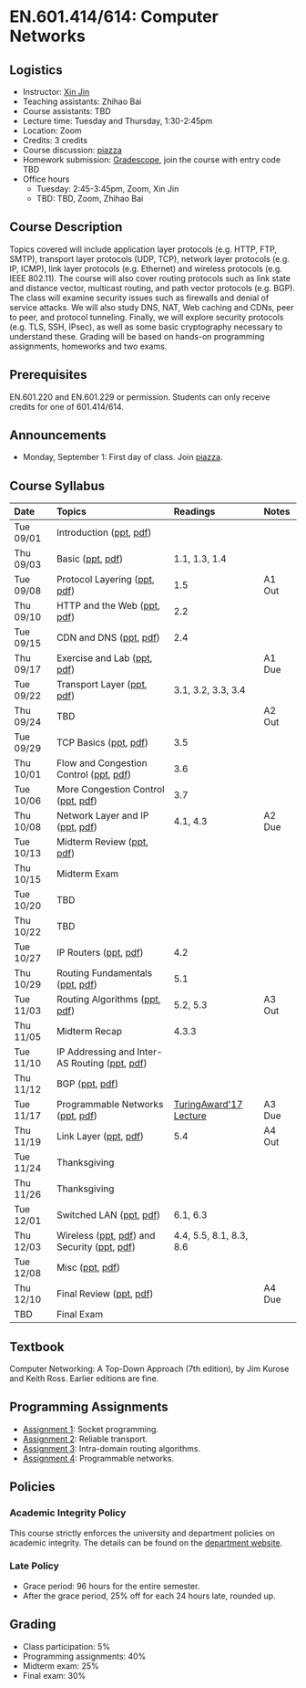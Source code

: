 # EN.601.414/614: Computer Networks

## Logistics

- Instructor: [Xin Jin](http://www.cs.jhu.edu/~xinjin/)
- Teaching assistants: Zhihao Bai
- Course assistants: TBD
- Lecture time: Tuesday and Thursday, 1:30-2:45pm
- Location: Zoom
- Credits: 3 credits
- Course discussion: [piazza](TBD)
- Homework submission: [Gradescope](https://www.gradescope.com/), join the course with entry code TBD
- Office hours
  - Tuesday: 2:45-3:45pm, Zoom, Xin Jin
  - TBD: TBD, Zoom, Zhihao Bai

## Course Description

Topics covered will include application layer protocols (e.g. HTTP, FTP, SMTP), transport layer protocols (UDP, TCP), network layer protocols (e.g. IP, ICMP), link layer protocols (e.g. Ethernet) and wireless protocols (e.g. IEEE 802.11). The course will also cover routing protocols such as link state and distance vector, multicast routing, and path vector protocols (e.g. BGP). The class will examine security issues such as firewalls and denial of service attacks. We will also study DNS, NAT, Web caching and CDNs, peer to peer, and protocol tunneling. Finally, we will explore security protocols (e.g. TLS, SSH, IPsec), as well as some basic cryptography necessary to understand these. Grading will be based on hands-on programming assignments, homeworks and two exams.

## Prerequisites

EN.601.220 and EN.601.229 or permission. Students can only receive credits for one of 601.414/614.

## Announcements

- Monday, September 1: First day of class. Join [piazza](TBD).

## Course Syllabus

| Date    | Topics  | Readings | Notes   |
| :------ | :------ | :------  | :------ |
| Tue 09/01 | Introduction ([ppt](slides/lec01_introduction.pptx), [pdf](slides/lec01_introduction.pdf)) | | |
| Thu 09/03 | Basic ([ppt](slides/lec02_basic.pptx), [pdf](slides/lec02_basic.pdf)) | 1.1, 1.3, 1.4 | |
| Tue 09/08 | Protocol Layering ([ppt](slides/lec03_layering.pptx), [pdf](slides/lec03_layering.pdf)) | 1.5 | A1 Out |
| Thu 09/10 | HTTP and the Web ([ppt](slides/lec04_web.pptx), [pdf](slides/lec04_web.pdf)) | 2.2 | |
| Tue 09/15 | CDN and DNS ([ppt](slides/lec05_cdn.pptx), [pdf](slides/lec05_cdn.pdf)) | 2.4 | |
| Thu 09/17 | Exercise and Lab ([ppt](slides/lab01.pptx), [pdf](slides/lab01.pdf)) | | A1 Due |
| Tue 09/22 | Transport Layer ([ppt](slides/lec06_transport.pptx), [pdf](slides/lec06_transport.pdf)) | 3.1, 3.2, 3.3, 3.4 | |
| Thu 09/24 | TBD | | A2 Out |
| Tue 09/29 | TCP Basics ([ppt](slides/lec07_tcp.pptx), [pdf](slides/lec07_tcp.pdf)) | 3.5 | |
| Thu 10/01 | Flow and Congestion Control ([ppt](slides/lec08_flow_congestion.pptx), [pdf](slides/lec08_flow_congestion.pdf)) | 3.6 | |
| Tue 10/06 | More Congestion Control ([ppt](slides/lec09_congestion.pptx), [pdf](slides/lec09_congestion.pdf)) | 3.7 | |
| Thu 10/08 | Network Layer and IP ([ppt](slides/lec10_ip.pptx), [pdf](slides/lec10_ip.pdf)) | 4.1, 4.3 | A2 Due |
| Tue 10/13 | Midterm Review ([ppt](slides/Midterm_review.pptx), [pdf](slides/Midterm_review.pdf)) | | |
| Thu 10/15 | Midterm Exam | | |
| Tue 10/20 | TBD | | |
| Thu 10/22 | TBD | | |
| Tue 10/27 | IP Routers ([ppt](slides/lec11_ip_router.pptx), [pdf](slides/lec11_ip_router.pdf))| 4.2 | |
| Thu 10/29 | Routing Fundamentals ([ppt](slides/lec12_routing.pptx), [pdf](slides/lec12_routing.pdf)) | 5.1 | |
| Tue 11/03 | Routing Algorithms ([ppt](slides/lec13_routing_algorithms.pptx), [pdf](slides/lec13_routing_algorithms.pdf)) | 5.2, 5.3 | A3 Out |
| Thu 11/05 | Midterm Recap | 4.3.3 | |
| Tue 11/10 | IP Addressing and Inter-AS Routing ([ppt](slides/lec14_interdomain.pptx), [pdf](slides/lec14_interdomain.pdf)) | | |
| Thu 11/12 | BGP ([ppt](slides/lec15_bgp.pptx), [pdf](slides/lec15_bgp.pdf)) | | |
| Tue 11/17 | Programmable Networks ([ppt](slides/lec16_programmable.pptx), [pdf](slides/lec16_programmable.pdf)) | [TuringAward'17 Lecture](https://www.youtube.com/watch?v=3LVeEjsn8Ts) | A3 Due |
| Thu 11/19 | Link Layer ([ppt](slides/lec17_link.pptx), [pdf](slides/lec17_link.pdf)) | 5.4 | A4 Out |
| Tue 11/24 | Thanksgiving | | |
| Thu 11/26 | Thanksgiving | | |
| Tue 12/01 | Switched LAN ([ppt](slides/lec18_LAN.pptx), [pdf](slides/lec18_LAN.pdf)) | 6.1, 6.3| |
| Thu 12/03 | Wireless ([ppt](slides/lec19_wireless.pptx), [pdf](slides/lec19_wireless.pdf)) and Security ([ppt](slides/lec20_security.pptx), [pdf](slides/lec20_security.pdf)) | 4.4, 5.5, 8.1, 8.3, 8.6 | |
| Tue 12/08 | Misc ([ppt](slides/lec21_misc.pptx), [pdf](slides/lec21_misc.pdf)) | | |
| Thu 12/10 | Final Review ([ppt](slides/Final_review.pptx), [pdf](slides/Final_review.pdf)) | | A4 Due |
| TBD | Final Exam | | |

## Textbook

Computer Networking: A Top-Down Approach (7th edition), by Jim Kurose and Keith Ross. Earlier editions are fine.

## Programming Assignments

- [Assignment 1](https://github.com/xinjin/course-net-assignment/tree/master/assignment1): Socket programming.
- [Assignment 2](https://github.com/xinjin/course-net-assignment/tree/master/assignment2): Reliable transport.
- [Assignment 3](https://github.com/xinjin/course-net-assignment/tree/master/assignment3): Intra-domain routing algorithms.
- [Assignment 4](https://github.com/xinjin/course-net-assignment/tree/master/assignment4): Programmable networks.


## Policies

### Academic Integrity Policy

This course strictly enforces the university and department policies on academic integrity. The details can be found on the [department website](https://www.cs.jhu.edu/academic-integrity-code/).

### Late Policy

- Grace period: 96 hours for the entire semester.
- After the grace period, 25% off for each 24 hours late, rounded up.

## Grading

- Class participation: 5%
- Programming assignments: 40%
- Midterm exam: 25%
- Final exam: 30%
